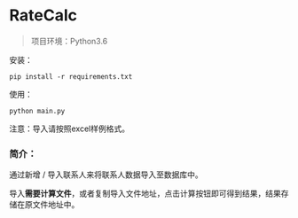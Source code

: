 # RateCalc

> 项目环境：Python3.6

安装：
```
pip install -r requirements.txt
```


使用：
```
python main.py
```

注意：导入请按照excel样例格式。



### 简介：

通过新增 / 导入联系人来将联系人数据导入至数据库中。



导入**需要计算文件**，或者复制导入文件地址，点击计算按钮即可得到结果，结果存储在原文件地址中。